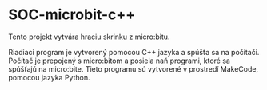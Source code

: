 # SOC-microbit-c++

Tento projekt vytvára hraciu skrinku z micro:bitu.

Riadiaci program je vytvorený pomocou C++ jazyka a spúšťa sa na počítači.
Počítač je prepojený s micro:bitom a posiela naň programi, ktoré sa spúšťajú na micro:bite.
Tieto programu sú vytvorené v prostredí MakeCode, pomocou jazyka Python.
